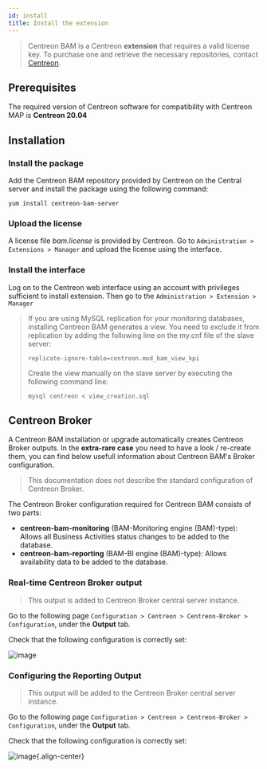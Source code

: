 ```yaml
---
id: install
title: Install the extension
---
```


> Centreon BAM is a Centreon **extension** that requires a valid license key. To purchase one and retrieve
the necessary repositories, contact [Centreon](sales@centreon.com).

## Prerequisites

The required version of Centreon software for compatibility with
Centreon MAP is **Centreon 20.04**

## Installation

### Install the package

Add the Centreon BAM repository provided by Centreon on the Central server and install the
package using the following command:

    yum install centreon-bam-server

### Upload the license 

A license file *bam.license* is provided by Centreon. Go to
`Administration > Extensions > Manager` and upload the license using the
interface.

### Install the interface

Log on to the Centreon web interface using an account with privileges
sufficient to install extension. Then go to the `Administration > Extension > Manager`

> If you are using MySQL replication for your monitoring databases,
installing Centreon BAM generates a view. You need to exclude it from
replication by adding the following line on the my.cnf file of the slave
server:
>```
> replicate-ignore-table=centreon.mod_bam_view_kpi
>```
> Create the view manually on the slave server by executing the
> following command line:
>
> ```
> mysql centreon < view_creation.sql
> ```

## Centreon Broker 

A Centreon BAM installation or upgrade automatically creates Centreon
Broker outputs. In the **extra-rare case** you need to have a look / re-create them, you can find below usefull information
about Centreon BAM's Broker configuration.

> This documentation does not describe the standard configuration of
Centreon Broker.

The Centreon Broker configuration required for Centreon BAM consists of two parts:

-   **centreon-bam-monitoring** (BAM-Monitoring engine (BAM)-type):
    Allows all Business Activities status changes to be added to the
    database.
-   **centreon-bam-reporting** (BAM-BI engine (BAM)-type): Allows
    availability data to be added to the database.

### Real-time Centreon Broker output


> This output is added to Centreon Broker central server instance.

Go to the following page `Configuration > Centreon > Centreon-Broker > Configuration`, under the **Output** tab.

Check that the following configuration is correctly set:

![image](assets/service-mapping/guide//conf_central_bam_monitoring.png)

### Configuring the Reporting Output

> This output will be added to the Centreon Broker central server
instance.

Go to the following page `Configuration > Centreon > Centreon-Broker > Configuration`, under the **Output** tab.

Check that the following configuration is correctly set:

![image](assets/service-mapping/guide//conf_central_bam_reporting.png){.align-center}